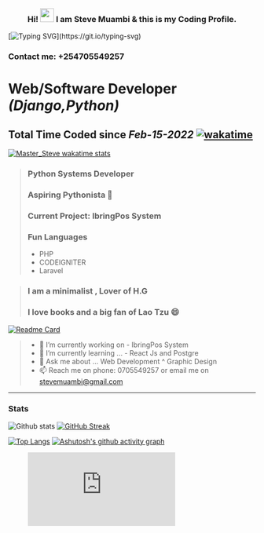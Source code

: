 <h3 align="center">
  Hi! <img src="https://media.giphy.com/media/hvRJCLFzcasrR4ia7z/giphy.gif" width="28"> I am Steve Muambi & this is my Coding Profile.
  
  
</h3>

[![Typing SVG](https://readme-typing-svg.herokuapp.com?color=%23135704&lines=Hi!+There+I+am+Stephen.;+A+Django+Web+Developer;Striving+to+become+a+fulltime+;software+developer....)](https://git.io/typing-svg)

### Contact me: +254705549257
##



# Web/Software Developer _(Django,Python)_ 
## Total Time Coded since ***Feb-15-2022*** [![wakatime](https://wakatime.com/badge/user/563ecbb7-89c4-4563-82c1-258e14191d74.svg)](https://wakatime.com/@563ecbb7-89c4-4563-82c1-258e14191d74) 
>

[![Master_Steve wakatime stats](https://github-readme-stats.vercel.app/api/wakatime?username=Master_Steve)](https://github.com/stevescilar/stevescilar)

> ### Python Systems Developer 
> ### Aspiring Pythonista 🔭
> ### Current Project: IbringPos System
> ### Fun Languages 
>    -  PHP
>    -  CODEIGNITER
>    -  Laravel

> ### I am a minimalist , Lover of H.G 
> ### I love books and a big fan of Lao Tzu 😄
[![Readme Card](https://github-readme-stats.vercel.app/api/pin/?username=stevescilar&repo=stevescilar)](https://github.com/stevescilar/stevescilar)


>
> - 🔭 I’m currently working on -   IbringPos System
> - 🌱 I’m currently learning ... - React Js and Postgre
> - 💬 Ask me about ... Web Development ^ Graphic Design
> - 📫 Reach me on phone: 0705549257 or email me on stevemuambi@gmail.com
>
-----------------------------------------------------------------------------------------------------------------
### Stats
![Github stats](https://github-readme-stats.vercel.app/api?username=stevescilar&theme=cobalt&show_icons=true)
[![GitHub Streak](https://github-readme-streak-stats.herokuapp.com?user=stevescilar&theme=synthwave&date_format=j%20M%5B%20Y%5D)](https://git.io/streak-stats)

[![Top Langs](https://github-readme-stats.vercel.app/api/top-langs/?username=stevescilar)](https://github.com/stevescilar/github-readme-stats)
[![Ashutosh's github activity graph](https://activity-graph.herokuapp.com/graph?username=stevescilar&theme=react-dark)](https://github.com/stevescilar/github-readme-activity-graph)

<figure><embed src="https://wakatime.com/share/@Master_Steve/6d044235-b3e1-4507-8aa0-613db28c680c.svg"></embed></figure>
